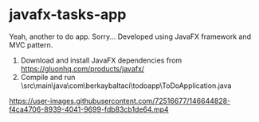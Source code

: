 # javafx-tasks-app

Yeah, another to do app. Sorry...
Developed using JavaFX framework and MVC pattern.

1) Download and install JavaFX dependencies from https://gluonhq.com/products/javafx/
2) Compile and run \src\main\java\com\berkaybaltaci\todoapp\ToDoApplication.java





https://user-images.githubusercontent.com/72516677/146644828-f4ca4706-8939-4041-9699-fdb83cb1de64.mp4


